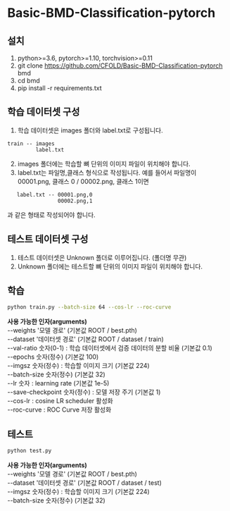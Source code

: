# Basic-BMD-Classification-pytorch

## 설치
1. python>=3.6, pytorch>=1.10, torchvision>=0.11
2. git clone https://github.com/CFOLD/Basic-BMD-Classification-pytorch bmd
3. cd bmd
4. pip install -r requirements.txt


## 학습 데이터셋 구성
1. 학습 데이터셋은 images 폴더와 label.txt로 구성됩니다.
```
train -- images  
         label.txt
```
2. images 폴더에는 학습할 뼈 단위의 이미지 파일이 위치해야 합니다.
3. label.txt는 파일명,클래스 형식으로 작성됩니다. 예를 들어서 파일명이 00001.png, 클래스 0 / 00002.png, 클래스 1이면
```
   label.txt -- 00001.png,0  
                00002.png,1
```
   과 같은 형태로 작성되어야 합니다.


## 테스트 데이터셋 구성
1. 테스트 데이터셋은 Unknown 폴더로 이루어집니다. (폴더명 무관)
2. Unknown 폴더에는 테스트할 뼈 단위의 이미지 파일이 위치해야 합니다.


## 학습
```bash
python train.py --batch-size 64 --cos-lr --roc-curve
```

**사용 가능한 인자(arguments)**  
--weights '모델 경로' (기본값 ROOT / best.pth)  
--dataset '데이터셋 경로' (기본값 ROOT / dataset / train)  
--val-ratio 숫자(0-1) : 학습 데이터셋에서 검증 데이터의 분할 비율 (기본값 0.1)  
--epochs 숫자(정수) (기본값 100)  
--imgsz 숫자(정수) : 학습할 이미지 크기 (기본값 224)  
--batch-size 숫자(정수) (기본값 32)  
--lr 숫자 : learning rate (기본값 1e-5)  
--save-checkpoint 숫자(정수) : 모델 저장 주기 (기본값 1)  
--cos-lr : cosine LR scheduler 활성화  
--roc-curve : ROC Curve 저장 활성화


## 테스트
```bash
python test.py
```

**사용 가능한 인자(arguments)**  
--weights '모델 경로' (기본값 ROOT / best.pth)  
--dataset '데이터셋 경로' (기본값 ROOT / dataset / test)  
--imgsz 숫자(정수) : 학습할 이미지 크기 (기본값 224)  
--batch-size 숫자(정수) (기본값 32)
